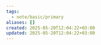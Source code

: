 ```yaml
---
tags:
  - note/basic/primary
aliases: []
created: 2025-05-20T12:04:22+03:00
updated: 2025-05-20T12:04:22+03:00
---
```


